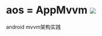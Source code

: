 # aos = AppMvvm  [![](https://jitpack.io/v/ltqi/AppMvvm.svg)](https://jitpack.io/#ltqi/AppMvvm)
android mvvm架构实践
